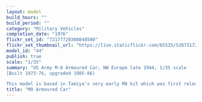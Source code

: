```yaml
---
layout: model
build_hours: ""
build_period: ""
category: "Military Vehicles"
completion_date: "1976"
flickr_set_id: "72177720308048500"
flickr_set_thumbnail_url: "https://live.staticflickr.com/65535/52873172652_778a436746_m.jpg"
model_id: "44"
publish: true
scale: "1/35"
summary: "US Army M-8 Armoured Car, NW Europe late 1944, 1/35 scale
[Built 1973-76, upgraded 1985-86)

This model is based in Tamiya's very early M8 kit which was first released in 1966. It came with motorizing gear and coarse rubber wheels. It is one of the earliest relics in my collection. The rubber tyres perished in the early 80s so I made an RTV mould of one and cast resin replacements in the mid 80s. "
title: "M8 Armoured Car"
---
```



